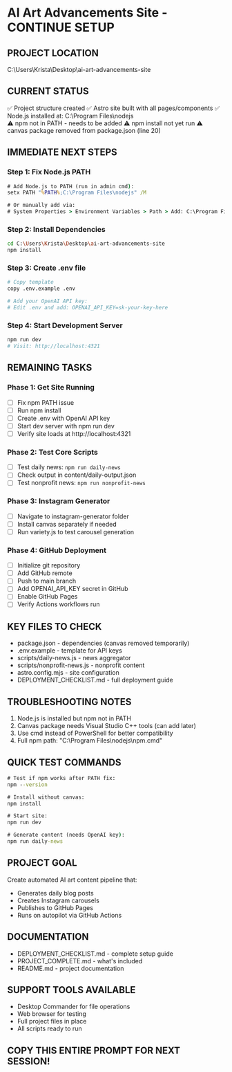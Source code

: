 # AI Art Advancements Site - CONTINUE SETUP

## PROJECT LOCATION
C:\Users\Krista\Desktop\ai-art-advancements-site

## CURRENT STATUS
✅ Project structure created
✅ Astro site built with all pages/components
✅ Node.js installed at: C:\Program Files\nodejs\
⚠️ npm not in PATH - needs to be added
⚠️ npm install not yet run
⚠️ canvas package removed from package.json (line 20)

## IMMEDIATE NEXT STEPS

### Step 1: Fix Node.js PATH
```cmd
# Add Node.js to PATH (run in admin cmd):
setx PATH "%PATH%;C:\Program Files\nodejs" /M

# Or manually add via:
# System Properties > Environment Variables > Path > Add: C:\Program Files\nodejs
```

### Step 2: Install Dependencies
```bash
cd C:\Users\Krista\Desktop\ai-art-advancements-site
npm install
```

### Step 3: Create .env file
```bash
# Copy template
copy .env.example .env

# Add your OpenAI API key:
# Edit .env and add: OPENAI_API_KEY=sk-your-key-here
```

### Step 4: Start Development Server
```bash
npm run dev
# Visit: http://localhost:4321
```

## REMAINING TASKS

### Phase 1: Get Site Running
- [ ] Fix npm PATH issue
- [ ] Run npm install
- [ ] Create .env with OpenAI API key
- [ ] Start dev server with npm run dev
- [ ] Verify site loads at http://localhost:4321

### Phase 2: Test Core Scripts
- [ ] Test daily news: `npm run daily-news`
- [ ] Check output in content/daily-output.json
- [ ] Test nonprofit news: `npm run nonprofit-news`

### Phase 3: Instagram Generator
- [ ] Navigate to instagram-generator folder
- [ ] Install canvas separately if needed
- [ ] Run variety.js to test carousel generation

### Phase 4: GitHub Deployment
- [ ] Initialize git repository
- [ ] Add GitHub remote
- [ ] Push to main branch
- [ ] Add OPENAI_API_KEY secret in GitHub
- [ ] Enable GitHub Pages
- [ ] Verify Actions workflows run

## KEY FILES TO CHECK
- package.json - dependencies (canvas removed temporarily)
- .env.example - template for API keys
- scripts/daily-news.js - news aggregator
- scripts/nonprofit-news.js - nonprofit content
- astro.config.mjs - site configuration
- DEPLOYMENT_CHECKLIST.md - full deployment guide

## TROUBLESHOOTING NOTES
1. Node.js is installed but npm not in PATH
2. Canvas package needs Visual Studio C++ tools (can add later)
3. Use cmd instead of PowerShell for better compatibility
4. Full npm path: "C:\Program Files\nodejs\npm.cmd"

## QUICK TEST COMMANDS
```cmd
# Test if npm works after PATH fix:
npm --version

# Install without canvas:
npm install

# Start site:
npm run dev

# Generate content (needs OpenAI key):
npm run daily-news
```

## PROJECT GOAL
Create automated AI art content pipeline that:
- Generates daily blog posts
- Creates Instagram carousels
- Publishes to GitHub Pages
- Runs on autopilot via GitHub Actions

## DOCUMENTATION
- DEPLOYMENT_CHECKLIST.md - complete setup guide
- PROJECT_COMPLETE.md - what's included
- README.md - project documentation

## SUPPORT TOOLS AVAILABLE
- Desktop Commander for file operations
- Web browser for testing
- Full project files in place
- All scripts ready to run

## COPY THIS ENTIRE PROMPT FOR NEXT SESSION!
